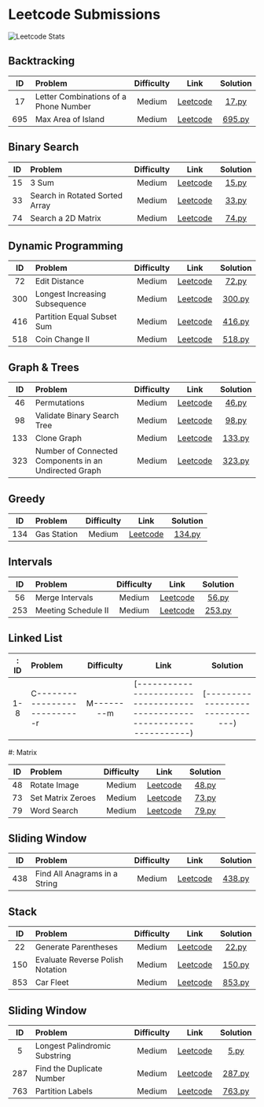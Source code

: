 # Leetcode Submissions

![Leetcode Stats](https://leetcard.jacoblin.cool/mahanthathreyee?ext=heatmap)

## Backtracking

| ID  | Problem                               | Difficulty |                                       Link                                       |            Solution             |
| :-: | :------------------------------------ | :--------: | :------------------------------------------------------------------------------: | :-----------------------------: |
| 17  | Letter Combinations of a Phone Number |   Medium   | [Leetcode](https://leetcode.com/problems/letter-combinations-of-a-phone-number/) |  [17.py](./Backtracking/17.py)  |
| 695 | Max Area of Island                    |   Medium   |          [Leetcode](https://leetcode.com/problems/max-area-of-island/)           | [695.py](./Backtracking/695.py) |

## Binary Search

| ID  | Problem                        | Difficulty |                                   Link                                    |             Solution             |
| :-: | :----------------------------- | :--------: | :-----------------------------------------------------------------------: | :------------------------------: |
| 15  | 3 Sum                          |   Medium   |              [Leetcode](https://leetcode.com/problems/3sum/)              | [15.py](./Binary%20Search/15.py) |
| 33  | Search in Rotated Sorted Array |   Medium   | [Leetcode](https://leetcode.com/problems/search-in-rotated-sorted-array/) | [33.py](./Binary%20Search/33.py) |
| 74  | Search a 2D Matrix             |   Medium   |       [Leetcode](https://leetcode.com/problems/search-a-2d-matrix/)       | [74.py](./Binary%20Search/74.py) |

## Dynamic Programming

| ID  | Problem                        | Difficulty |                                   Link                                    |                 Solution                 |
| :-: | :----------------------------- | :--------: | :-----------------------------------------------------------------------: | :--------------------------------------: |
| 72  | Edit Distance                  |   Medium   |         [Leetcode](https://leetcode.com/problems/edit-distance/)          |  [72.py](./Dynamic%20Programming/72.py)  |
| 300 | Longest Increasing Subsequence |   Medium   | [Leetcode](https://leetcode.com/problems/longest-increasing-subsequence/) | [300.py](./Dynamic%20Programming/300.py) |
| 416 | Partition Equal Subset Sum     |   Medium   |   [Leetcode](https://leetcode.com/problems/partition-equal-subset-sum/)   | [416.py](./Dynamic%20Programming/416.py) |
| 518 | Coin Change II                 |   Medium   |         [Leetcode](https://leetcode.com/problems/coin-change-ii/)         | [518.py](./Dynamic%20Programming/518.py) |

## Graph & Trees

| ID  | Problem                                               | Difficulty |                                               Link                                               |               Solution               |
| :-: | :---------------------------------------------------- | :--------: | :----------------------------------------------------------------------------------------------: | :----------------------------------: |
| 46  | Permutations                                          |   Medium   |                     [Leetcode](https://leetcode.com/problems/permutations/)                      |  [46.py](./Graph%20&%20Trees/46.py)  |
| 98  | Validate Binary Search Tree                           |   Medium   |              [Leetcode](https://leetcode.com/problems/validate-binary-search-tree/)              |  [98.py](./Graph%20&%20Trees/98.py)  |
| 133 | Clone Graph                                           |   Medium   |                      [Leetcode](https://leetcode.com/problems/clone-graph/)                      | [133.py](./Graph%20&%20Trees/133.py) |
| 323 | Number of Connected Components in an Undirected Graph |   Medium   | [Leetcode](https://leetcode.com/problems/number-of-connected-components-in-an-undirected-graph/) | [323.py](./Graph%20&%20Trees/323.py) |

## Greedy

| ID  | Problem     | Difficulty |                          Link                          |         Solution          |
| :-: | :---------- | :--------: | :----------------------------------------------------: | :-----------------------: |
| 134 | Gas Station |   Medium   | [Leetcode](https://leetcode.com/problems/gas-station/) | [134.py](./Greedy/134.py) |

## Intervals

| ID  | Problem             | Difficulty |                            Link                             |           Solution           |
| :-: | :------------------ | :--------: | :---------------------------------------------------------: | :--------------------------: |
| 56  | Merge Intervals     |   Medium   | [Leetcode](https://leetcode.com/problems/merge-intervals/)  |  [56.py](./Intervals/56.py)  |
| 253 | Meeting Schedule II |   Medium   | [Leetcode](https://leetcode.com/problems/meeting-rooms-ii/) | [253.py](./Intervals/253.py) |

## Linked List

: ID  | Problem                       | Difficulty | Link                                                                     | Solution                         |
| :-: | :---------------------------- | :--------: | :----------------------------------------------------------------------: | :------------------------------: |
| 1-8 | C---------------------------r | M--------m | [----------------------------------------------------------------------) | [------------------------------) |

#: Matrix

| ID  | Problem           | Difficulty |                             Link                             |        Solution         |
| :-: | :---------------- | :--------: | :----------------------------------------------------------: | :---------------------: |
| 48  | Rotate Image      |   Medium   |   [Leetcode](https://leetcode.com/problems/rotate-image/)    | [48.py](./Matrix/48.py) |
| 73  | Set Matrix Zeroes |   Medium   | [Leetcode](https://leetcode.com/problems/set-matrix-zeroes/) | [73.py](./Matrix/73.py) |
| 79  | Word Search       |   Medium   |    [Leetcode](https://leetcode.com/problems/word-search/)    | [79.py](./Matrix/79.py) |

## Sliding Window

| ID  | Problem                       | Difficulty |                                   Link                                   |              Solution               |
| :-: | :---------------------------- | :--------: | :----------------------------------------------------------------------: | :---------------------------------: |
| 438 | Find All Anagrams in a String |   Medium   | [Leetcode](https://leetcode.com/problems/find-all-anagrams-in-a-string/) | [438.py](./Sliding%20Window/438.py) |

## Stack

| ID  | Problem                          | Difficulty |                                    Link                                     |         Solution         |
| :-: | :------------------------------- | :--------: | :-------------------------------------------------------------------------: | :----------------------: |
| 22  | Generate Parentheses             |   Medium   |       [Leetcode](https://leetcode.com/problems/generate-parentheses/)       |  [22.py](./Stack/22.py)  |
| 150 | Evaluate Reverse Polish Notation |   Medium   | [Leetcode](https://leetcode.com/problems/evaluate-reverse-polish-notation/) | [150.py](./Stack/150.py) |
| 853 | Car Fleet                        |   Medium   |            [Leetcode](https://leetcode.com/problems/car-fleet/)             | [853.py](./Stack/853.py) |

## Sliding Window

| ID  | Problem                       | Difficulty |                                   Link                                   |             Solution              |
| :-: | :---------------------------- | :--------: | :----------------------------------------------------------------------: | :-------------------------------: |
|  5  | Longest Palindromic Substring |   Medium   | [Leetcode](https://leetcode.com/problems/longest-palindromic-substring/) |   [5.py](./Two%20Pointers/5.py)   |
| 287 | Find the Duplicate Number     |   Medium   |   [Leetcode](https://leetcode.com/problems/find-the-duplicate-number/)   | [287.py](./Two%20Pointers/287.py) |
| 763 | Partition Labels              |   Medium   |       [Leetcode](https://leetcode.com/problems/partition-labels/)        | [763.py](./Two%20Pointers/763.py) |
